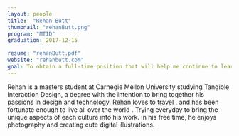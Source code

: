 ```yaml
---
layout: people
title:  "Rehan Butt"
thumbnail: "rehanButt.png"
program: "MTID"
graduation: 2017-12-15

resume: "rehanButt.pdf"
website: "rehanbutt.com"
goal: To obtain a full-time position that will help me continue to learn and follow my passions in art and technology, while developing innovative products within the organization.
---
```


Rehan is a masters student at Carnegie Mellon University studying Tangible Interaction Design, a degree with the intention to bring together his passions in design <span class="emoji emoji-palette"></span> and technology.<span class="emoji emoji-computer"></span> Rehan loves to travel <span class="emoji emoji-airplane"></span>, and has been fortunate enough to live all over the world <span class="emoji emoji-globe_asia"></span>. Trying everyday to bring the unique aspects of each culture into his work. In his free time, he enjoys photography <span class="emoji emoji-camera"></span> and creating cute digital illustrations.<span class="emoji emoji-penguin_head"></span>